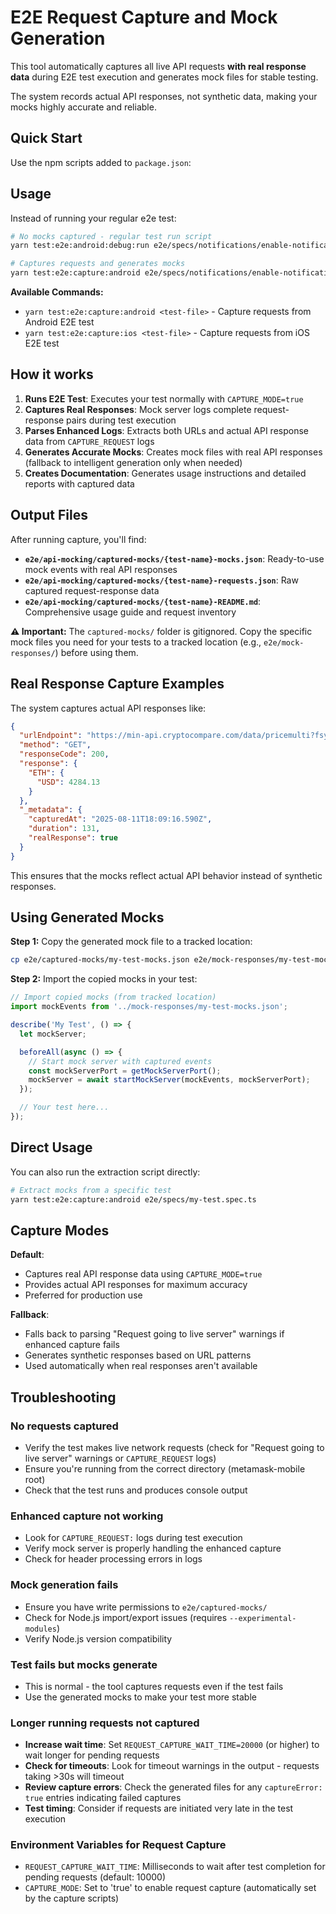 # E2E Request Capture and Mock Generation

This tool automatically captures all live API requests **with real response data** during E2E test execution and generates mock files for stable testing.

The system records actual API responses, not synthetic data, making your mocks highly accurate and reliable.

## Quick Start

Use the npm scripts added to `package.json`:

## Usage

Instead of running your regular e2e test:

```bash
# No mocks captured - regular test run script
yarn test:e2e:android:debug:run e2e/specs/notifications/enable-notifications-after-onboarding.spec.ts

# Captures requests and generates mocks
yarn test:e2e:capture:android e2e/specs/notifications/enable-notifications-after-onboarding.spec.ts
```

**Available Commands:**

- `yarn test:e2e:capture:android <test-file>` - Capture requests from Android E2E test
- `yarn test:e2e:capture:ios <test-file>` - Capture requests from iOS E2E test

## How it works

1. **Runs E2E Test**: Executes your test normally with `CAPTURE_MODE=true`
2. **Captures Real Responses**: Mock server logs complete request-response pairs during test execution
3. **Parses Enhanced Logs**: Extracts both URLs and actual API response data from `CAPTURE_REQUEST` logs
4. **Generates Accurate Mocks**: Creates mock files with real API responses (fallback to intelligent generation only when needed)
5. **Creates Documentation**: Generates usage instructions and detailed reports with captured data

## Output Files

After running capture, you'll find:

- **`e2e/api-mocking/captured-mocks/{test-name}-mocks.json`**: Ready-to-use mock events with real API responses
- **`e2e/api-mocking/captured-mocks/{test-name}-requests.json`**: Raw captured request-response data
- **`e2e/api-mocking/captured-mocks/{test-name}-README.md`**: Comprehensive usage guide and request inventory

**⚠️ Important:** The `captured-mocks/` folder is gitignored. Copy the specific mock files you need for your tests to a tracked location (e.g., `e2e/mock-responses/`) before using them.

## Real Response Capture Examples

The system captures actual API responses like:

```json
{
  "urlEndpoint": "https://min-api.cryptocompare.com/data/pricemulti?fsyms=ETH&tsyms=usd",
  "method": "GET",
  "responseCode": 200,
  "response": {
    "ETH": {
      "USD": 4284.13
    }
  },
  "_metadata": {
    "capturedAt": "2025-08-11T18:09:16.590Z",
    "duration": 131,
    "realResponse": true
  }
}
```

This ensures that the mocks reflect actual API behavior instead of synthetic responses.

## Using Generated Mocks

**Step 1:** Copy the generated mock file to a tracked location:

```bash
cp e2e/captured-mocks/my-test-mocks.json e2e/mock-responses/my-test-mocks.json
```

**Step 2:** Import the copied mocks in your test:

```javascript
// Import copied mocks (from tracked location)
import mockEvents from '../mock-responses/my-test-mocks.json';

describe('My Test', () => {
  let mockServer;

  beforeAll(async () => {
    // Start mock server with captured events
    const mockServerPort = getMockServerPort();
    mockServer = await startMockServer(mockEvents, mockServerPort);
  });

  // Your test here...
});
```

## Direct Usage

You can also run the extraction script directly:

```bash
# Extract mocks from a specific test
yarn test:e2e:capture:android e2e/specs/my-test.spec.ts
```

## Capture Modes

**Default**:

- Captures real API response data using `CAPTURE_MODE=true`
- Provides actual API responses for maximum accuracy
- Preferred for production use

**Fallback**:

- Falls back to parsing "Request going to live server" warnings if enhanced capture fails
- Generates synthetic responses based on URL patterns
- Used automatically when real responses aren't available

## Troubleshooting

### No requests captured

- Verify the test makes live network requests (check for "Request going to live server" warnings or `CAPTURE_REQUEST` logs)
- Ensure you're running from the correct directory (metamask-mobile root)
- Check that the test runs and produces console output

### Enhanced capture not working

- Look for `CAPTURE_REQUEST:` logs during test execution
- Verify mock server is properly handling the enhanced capture
- Check for header processing errors in logs

### Mock generation fails

- Ensure you have write permissions to `e2e/captured-mocks/`
- Check for Node.js import/export issues (requires `--experimental-modules`)
- Verify Node.js version compatibility

### Test fails but mocks generate

- This is normal - the tool captures requests even if the test fails
- Use the generated mocks to make your test more stable

### Longer running requests not captured

- **Increase wait time**: Set `REQUEST_CAPTURE_WAIT_TIME=20000` (or higher) to wait longer for pending requests
- **Check for timeouts**: Look for timeout warnings in the output - requests taking >30s will timeout
- **Review capture errors**: Check the generated files for any `captureError: true` entries indicating failed captures
- **Test timing**: Consider if requests are initiated very late in the test execution

### Environment Variables for Request Capture

- `REQUEST_CAPTURE_WAIT_TIME`: Milliseconds to wait after test completion for pending requests (default: 10000)
- `CAPTURE_MODE`: Set to 'true' to enable request capture (automatically set by the capture scripts)

